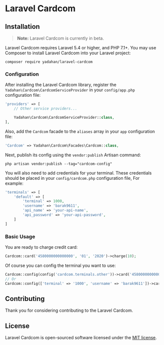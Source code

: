 # Laravel Cardcom

## Installation

> **Note:** Laravel Cardcom is currently in beta.

Laravel Cardcom requires Laravel 5.4 or higher, and PHP 7.1+. You may use Composer to install Laravel Cardcom into your Laravel project:

    composer require yadahan/laravel-cardcom

### Configuration

After installing the Laravel Cardcom library, register the `Yadahan\Cardcom\CardcomServiceProvider` in your `config/app.php` configuration file:

```php
'providers' => [
    // Other service providers...

    Yadahan\Cardcom\CardcomServiceProvider::class,
],
```

Also, add the `Cardcom` facade to the `aliases` array in your `app` configuration file:

```php
'Cardcom' => Yadahan\Cardcom\Facades\Cardcom::class,
```

Next, publish its config using the `vendor:publish` Artisan command:

    php artisan vendor:publish --tag="cardcom-config"

You will also need to add credentials for your terminal. These credentials should be placed in your `config/cardcom.php` configuration file, For example:

```php
'terminals' => [
    'default' => [
        'terminal' => 1000,
        'username' => 'barak9611',
        'api_name' => 'your-api-name',
        'api_password' => 'your-api-password',
    ]
]
```

### Basic Usage

You are ready to charge credit card:

```php
Cardcom::card('4580000000000000', '01', '2020')->charge(10);
```

Of course you can config the terminal you want to use:

```php
Cardcom::config(config('cardcom.terminals.other'))->card('4580000000000000', '01', '2020')->charge(10);
// Or
Cardcom::config(['terminal' => '1000', 'username' => 'barak9611'])->card('4580000000000000', '01', '2020')->charge(10);
```

## Contributing

Thank you for considering contributing to the Laravel Cardcom.

## License

Laravel Cardcom is open-sourced software licensed under the [MIT license](http://opensource.org/licenses/MIT).